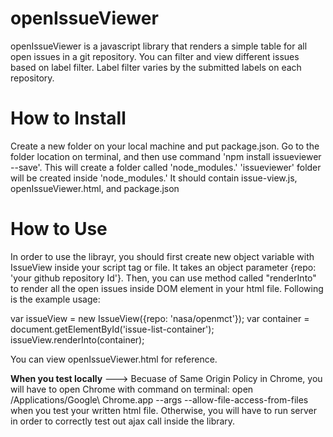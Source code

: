 # openIssueViewer
openIssueViewer is a javascript library that renders a simple table for all open issues in a git repository. You can filter and view different issues based on label filter. Label filter varies by the submitted labels on each repository.

# How to Install
Create a new folder on your local machine and put package.json. Go to the folder location on terminal, and then use command 'npm install issueviewer --save'. This will create a folder called 'node_modules.' 'issueviewer' folder will be created inside 'node_modules.' It should contain issue-view.js, openIssueViewer.html, and package.json

# How to Use
In order to use the librayr, you should first create new object variable with IssueView inside your script tag or file. It takes an object parameter {repo: 'your github repository Id'}. Then, you can use method called "renderInto" to render all the open issues inside DOM element in your html file. Following is the example usage:

var issueView = new IssueView({repo: 'nasa/openmct'});
var container = document.getElementById('issue-list-container');
issueView.renderInto(container);

You can view openIssueViewer.html for reference. 

****When you test locally**** --->
Becuase of Same Origin Policy in Chrome, you will have to open Chrome with command on terminal: open /Applications/Google\ Chrome.app --args --allow-file-access-from-files when you test your written html file.
Otherwise, you will have to run server in order to correctly test out ajax call inside the library.
